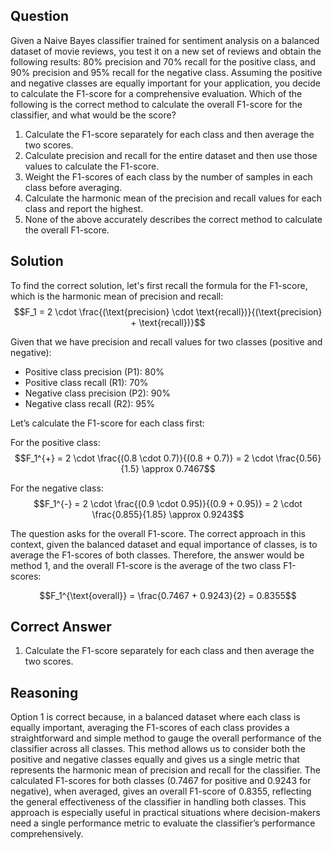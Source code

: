 ## Question
Given a Naive Bayes classifier trained for sentiment analysis on a balanced dataset of movie reviews, you test it on a new set of reviews and obtain the following results: 80% precision and 70% recall for the positive class, and 90% precision and 95% recall for the negative class. Assuming the positive and negative classes are equally important for your application, you decide to calculate the F1-score for a comprehensive evaluation. Which of the following is the correct method to calculate the overall F1-score for the classifier, and what would be the score?

1. Calculate the F1-score separately for each class and then average the two scores.
2. Calculate precision and recall for the entire dataset and then use those values to calculate the F1-score.
3. Weight the F1-scores of each class by the number of samples in each class before averaging.
4. Calculate the harmonic mean of the precision and recall values for each class and report the highest.
5. None of the above accurately describes the correct method to calculate the overall F1-score.

## Solution

To find the correct solution, let's first recall the formula for the F1-score, which is the harmonic mean of precision and recall:
$$F_1 = 2 \cdot \frac{(\text{precision} \cdot \text{recall})}{(\text{precision} + \text{recall})}$$

Given that we have precision and recall values for two classes (positive and negative):

- Positive class precision (P1): 80%
- Positive class recall (R1): 70%
- Negative class precision (P2): 90%
- Negative class recall (R2): 95%

Let’s calculate the F1-score for each class first:

For the positive class:
$$F_1^{+} = 2 \cdot \frac{(0.8 \cdot 0.7)}{(0.8 + 0.7)} = 2 \cdot \frac{0.56}{1.5} \approx 0.7467$$

For the negative class:
$$F_1^{-} = 2 \cdot \frac{(0.9 \cdot 0.95)}{(0.9 + 0.95)} = 2 \cdot \frac{0.855}{1.85} \approx 0.9243$$

The question asks for the overall F1-score. The correct approach in this context, given the balanced dataset and equal importance of classes, is to average the F1-scores of both classes. Therefore, the answer would be method 1, and the overall F1-score is the average of the two class F1-scores:

$$F_1^{\text{overall}} = \frac{0.7467 + 0.9243}{2} = 0.8355$$

## Correct Answer

1. Calculate the F1-score separately for each class and then average the two scores.

## Reasoning

Option 1 is correct because, in a balanced dataset where each class is equally important, averaging the F1-scores of each class provides a straightforward and simple method to gauge the overall performance of the classifier across all classes. This method allows us to consider both the positive and negative classes equally and gives us a single metric that represents the harmonic mean of precision and recall for the classifier. The calculated F1-scores for both classes (0.7467 for positive and 0.9243 for negative), when averaged, gives an overall F1-score of 0.8355, reflecting the general effectiveness of the classifier in handling both classes. This approach is especially useful in practical situations where decision-makers need a single performance metric to evaluate the classifier’s performance comprehensively.